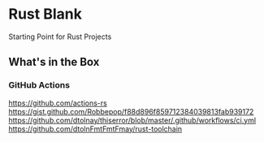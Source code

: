 # Rust Blank

Starting Point for Rust Projects

## What's in the Box

### GitHub Actions

https://github.com/actions-rs
https://gist.github.com/Robbepop/f88d896f859712384039813fab939172
https://github.com/dtolnay/thiserror/blob/master/.github/workflows/ci.yml
https://github.com/dtolnFmtFmtFmay/rust-toolchain